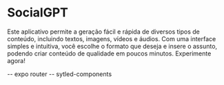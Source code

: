 # SocialGPT
Este aplicativo permite a geração fácil e rápida de diversos tipos de conteúdo, incluindo textos, imagens, vídeos e áudios. Com uma interface simples e intuitiva, você escolhe o formato que deseja e insere o assunto, podendo criar conteúdo de qualidade em poucos minutos. Experimente agora!

-- expo router
-- sytled-components
